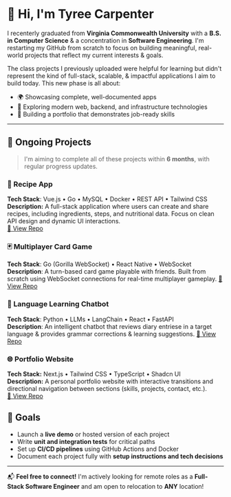# 👋 Hi, I'm Tyree Carpenter

I recenterly graduated from **Virginia Commonwealth University** with a **B.S. in Computer Science** & a concentration in **Software Engineering**. I'm restarting my GitHub from scratch to focus on building meaningful, real-world projects that reflect my current interests & goals.

The class projects I previously uploaded were helpful for learning but didn't represent the kind of full-stack, scalable, & impactful applications I aim to build today. This new phase is all about:

- 🌍 Showcasing complete, well-documented apps
- 🧠 Exploring modern web, backend, and infrastructure technologies
- 🚀 Building a portfolio that demonstrates job-ready skills

---

## 🧩 Ongoing Projects

> I'm aiming to complete all of these projects within **6 months**, with regular progress updates.

### 🔪 Recipe App

**Tech Stack**: Vue.js • Go • MySQL • Docker • REST API • Tailwind CSS  
**Description:** A full-stack application where users can create and share recipes, including ingredients, steps, and nutritional data. Focus on clean API design and dynamic UI interactions.  
[🔗 View Repo](https://github.com/tyreesamurai/recipe-assistant)<!-- Replace with actual link -->

### 🃏 Multiplayer Card Game
**Tech Stack**: Go (Gorilla WebSocket) • React Native • WebSocket  
**Description**: A turn-based card game playable with friends. Built from scratch using WebSocket connections for real-time multiplayer gameplay.
[🔗 View Repo](https://github.com/tyreesamurai/shithead)<!-- Replace with actual link -->

### 💬 Language Learning Chatbot
**Tech Stack**: Python • LLMs • LangChain • React • FastAPI  
**Description**: An intelligent chatbot that reviews diary entriese in a target language & provides grammar corrections & learning suggestions.
[🔗 View Repo](https://github.com/tyreesamurai/diary-helper)

### 🌐 Portfolio Website
**Tech Stack:** Next.js • Tailwind CSS • TypeScript • Shadcn UI  
**Description:** A personal portfolio website with interactive transitions and directional navigation between sections (skills, projects, contact, etc.).  
[🔗 View Repo](https://github.com/tyreesamurai/my-portfolio) 

## 🎯 Goals

- Launch a **live demo** or hosted version of each project
- Write **unit and integration tests** for critical paths
- Set up **CI/CD pipelines** using GitHub Actions and Docker
- Document each project fully with **setup instructions and tech decisions**

---

📬 **Feel free to connect!** I'm actively looking for remote roles as a **Full-Stack Software Engineer** and am open to relocation to **ANY** location!

<!--
**tyreesamurai/tyreesamurai** is a ✨ _special_ ✨ repository because its `README.md` (this file) appears on your GitHub profile.

Here are some ideas to get you started:

- 🔭 I’m currently working on ...
- 🌱 I’m currently learning ...
- 👯 I’m looking to collaborate on ...
- 🤔 I’m looking for help with ...
- 💬 Ask me about ...
- 📫 How to reach me: ...
- 😄 Pronouns: ...
- ⚡ Fun fact: ...
-->
